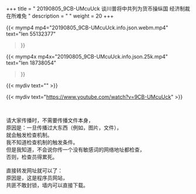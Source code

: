 +++
title = " 20190805_9CB-UMcuUck 谈川普将中共列为货币操纵国 经济制裁在所难免 "
description = "  "
weight = 20
+++

{{< mymp4 mp4="20190805_9CB-UMcuUck.info.json.webm.mp4" 
text="len 55132377"
>}}

{{< mymp4x  mp4x="20190805_9CB-UMcuUck.info.json.25k.mp4"
text="len 18738054"
>}}


{{< mydiv text="" >}}
<br>

{{< mydiv text="https://www.youtube.com/watch?v=9CB-UMcuUck" >}}


<br>

请大家传播时，不需要传播文件本身，<br>
原因是：一旦传播过大东西（例如，图片，文件），<br>
就会触发检查机制。<br>
我不知道检查机制的触发条件。<br>
但是我知道，不会说你传一个没有敏感词的网络地址都检查，<br>
否则，检查员得累死。<br><br>
直接转发网址就可以了：<br>
原因是，这是程序员网站，<br>
共匪不敢封锁，墙内可以直接下载。


